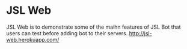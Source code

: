 # JSL Web

JSL Web is to demonstrate some of the maihn features of JSL Bot that users can test before adding bot to their servers.
http://jsl-web.herokuapp.com/
